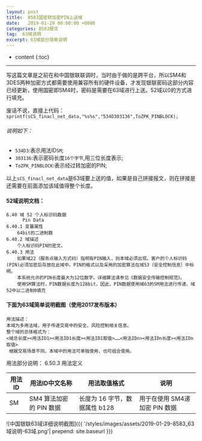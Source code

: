 ```yaml
---
layout: post
title:  8583国密转加密PIN上送域
date:   2019-01-29 00:00:00 +0800
categories: 8583报文
tag:  63域说明
excerpt: 63域部分简单说明
---
```



* content
{:toc}


---------------------------------


写这篇文章是之前在和中国银联联调时，当时由于做的是跨平台，所以SM4和3DES两种加密方式都需要使用兼容所有的硬件设备，才发现银联密码这部分内容已经更新，使用国密即SM4时，密码是需要在63域进行上送。52域以0的方式进行填充。

废话不说，直接上代码：  
`sprintf(sCS_finacl_net_data,"%s%s","534D303136",ToZPK_PINBLOCK);`   
###### 说明如下：
* `534D3`:表示用法ID`SM`;
* `303136`:表示密码长度`16个字节`,用三位长度表示;
* `ToZPK_PINBLOCK`:表示经过转加密的PIN;

以上`sCS_finacl_net_data`是63域要上送的值，如果是自己拼接报文，则在拼接是还需要在前面添加该域值得整个长度。



#### 52域说明文档：

```
6.40 域 52 个人标识码数据
      Pin Data
6.40.1 变量属性
    64bit的二进制数
6.40.2 域描述
    个人标识码PIN的密文。
6.40.3 用法
    如果域22（服务点输入方式码）指明有PIN输入，则本域必须出现。客户的个人标识码(PIN)必须加密后存放在此域中。PIN的格式以及采用的加密算法在域53（安全控制信息）中标明。
    本系统允许的PIN长度最大为12位数字。详细算法请参见《数据安全传输控制规范》。
    使用SM算法时，PIN数据长度为128bit，因此，PIN数据使用域63的SM用法进行传递，域52中以二进制0填充
```

#### 下面为63域简单说明截图（使用2017发布版本）
```
用法描述：
本域为多用法域，用于传递交易中的安全、风险控制相关信息。
整个域的总体格式为：
<域总长度><用法ID1><用法ID1长度><用法ID1取值>……<用法IDn><用法IDn长度><用法IDn取值>
 根据交易场景不同，本域中的用法可单独使用，也可组合使用。
```
用法部分说明：
6.50.3 用法定义

用法ID|用法ID中文名称         | 用法取值格式      |   说明
----  |----                  | ----             | ----
SM    | SM4 算法加密的 PIN 数据| 长度为 16 字节，数据属性 b128 |用于在使用 SM4递加密 PIN 数据


![中国银联63域详细说明截图]({{ '/styles/images/assets/2019-01-29-8583_63域说明-63域.png'| prepend: site.baseurl  }})
